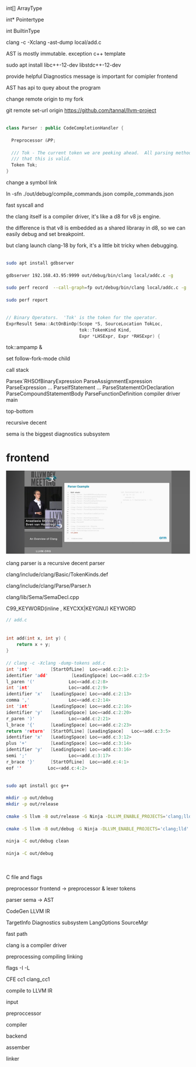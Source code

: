 # 


int[] ArrayType

int* Pointertype

int BuiltinType


clang -c -Xclang -ast-dump local/add.c

AST is mostly immutable. exception c++ template

sudo apt install libc++-12-dev libstdc++-12-dev

provide helpful Diagnostics message is important for comipler frontend

AST has api to quey about the program

change remote origin to my fork

git remote set-url origin https://github.com/tannal/llvm-project


```cpp

class Parser : public CodeCompletionHandler {

  Preprocessor &PP;

  /// Tok - The current token we are peeking ahead.  All parsing methods assume
  /// that this is valid.
  Token Tok;
}
```

change a symbol link

ln -sfn ./out/debug/compile_commands.json compile_commands.json 


fast syscall and 


the clang itself is a compiler driver, it's like a d8 for v8 js engine.

the difference is that v8 is embedded as a shared libraray in d8, so we can easily debug and set breakpoint.

but clang launch clang-18 by fork, it's a little bit tricky when debugging.


```bash

sudo apt install gdbserver

gdbserver 192.168.43.95:9999 out/debug/bin/clang local/addc.c -g

sudo perf record  --call-graph=fp out/debug/bin/clang local/addc.c -g

sudo perf report


```


```cpp

// Binary Operators.  'Tok' is the token for the operator.
ExprResult Sema::ActOnBinOp(Scope *S, SourceLocation TokLoc,
                            tok::TokenKind Kind,
                            Expr *LHSExpr, Expr *RHSExpr) {
```

tok::ampamp &

set follow-fork-mode child

call stack

Parsex`RHSOfBinaryExpression
ParseAssignmentExpression
ParseExpression
...
ParseIfStatement
...
ParseStatementOrDeclaration
ParseCompoundStatementBody
ParseFunctionDefinition
compiler driver
main 

top-bottom

recursive decent

sema is the biggest diagnostics subsystem

# frontend

![Alt text](image-8.png)

clang parser is a recursive decent parser

clang/include/clang/Basic/TokenKinds.def

clang/include/clang/Parse/Parser.h

clang/lib/Sema/SemaDecl.cpp


C99_KEYWORD(inline                      , KEYCXX|KEYGNU)
KEYWORD 


```cpp
// add.c


int add(int x, int y) {
    return x + y;
}

// clang -c -Xclang -dump-tokens add.c
int 'int'        [StartOfLine]  Loc=<add.c:2:1>
identifier 'add'         [LeadingSpace] Loc=<add.c:2:5>
l_paren '('             Loc=<add.c:2:8>
int 'int'               Loc=<add.c:2:9>
identifier 'x'   [LeadingSpace] Loc=<add.c:2:13>
comma ','               Loc=<add.c:2:14>
int 'int'        [LeadingSpace] Loc=<add.c:2:16>
identifier 'y'   [LeadingSpace] Loc=<add.c:2:20>
r_paren ')'             Loc=<add.c:2:21>
l_brace '{'      [LeadingSpace] Loc=<add.c:2:23>
return 'return'  [StartOfLine] [LeadingSpace]   Loc=<add.c:3:5>
identifier 'x'   [LeadingSpace] Loc=<add.c:3:12>
plus '+'         [LeadingSpace] Loc=<add.c:3:14>
identifier 'y'   [LeadingSpace] Loc=<add.c:3:16>
semi ';'                Loc=<add.c:3:17>
r_brace '}'      [StartOfLine]  Loc=<add.c:4:1>
eof ''          Loc=<add.c:4:2>


```

```bash

sudo apt install gcc g++

mkdir -p out/debug
mkdir -p out/release

cmake -S llvm -B out/release -G Ninja -DLLVM_ENABLE_PROJECTS='clang;lld' -DCMAKE_BUILD_TYPE='release' -DLLVM_ENABLE_RUNTIMES='openmp'  -DLLVM_USE_LINKER=lld -DCMAKE_EXPORT_COMPILE_COMMANDS=ON -DLLVM_BUILD_LLVM_DYLIB=ON -DLLVM_LINK_LLVM_DYLIB=ON

cmake -S llvm -B out/debug -G Ninja -DLLVM_ENABLE_PROJECTS='clang;lld' -DCMAKE_BUILD_TYPE='Debug' -DLLVM_ENABLE_RUNTIMES='openmp'  -DLLVM_USE_LINKER=lld -DCMAKE_EXPORT_COMPILE_COMMANDS=ON -DLLVM_BUILD_LLVM_DYLIB=ON -DLLVM_LINK_LLVM_DYLIB=ON -DCMAKE_C_FLAGS_DEBUG="-g3 -Og" -DCMAKE_CXX_FLAGS_DEBUG="-g3 -Og"

ninja -C out/debug clean

ninja -C out/debug




```

C file and flags

preprocessor frontend -> preprocessor & lexer tokens

parser sema -> AST

CodeGen LLVM IR

TargetInfo Diagnostics subsystem LangOptions SourceMgr

fast path


clang is a compiler driver

preprocessing compiling linking


flags -I -L


CFE cc1 clang_cc1

compile to LLVM IR

input

preproccessor

compiler

backend

assember

linker




